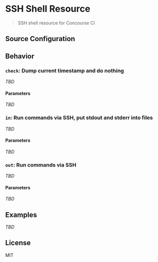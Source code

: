 # SSH Shell Resource

> SSH shell resource for Concourse CI

## Source Configuration

## Behavior

### `check`: Dump current timestamp and do nothing

*TBD*

#### Parameters

*TBD*

### `in`: Run commands via SSH, put stdout and stderr into files

*TBD*

#### Parameters

*TBD*

### `out`: Run commands via SSH

*TBD*

#### Parameters

*TBD*

## Examples

*TBD*

## License

MIT
